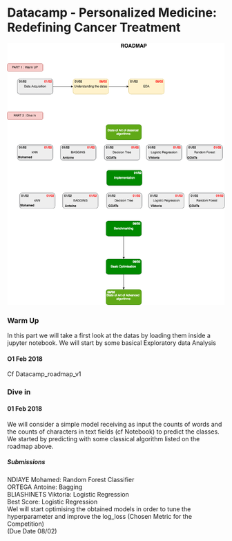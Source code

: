 # Datacamp - Personalized Medicine: Redefining Cancer Treatment
![alt text](/datacamp_roadmap_v1.png)

### Warm Up
In this part we will take a first look at the datas by loading them inside a jupyter notebook. We will start by some basical Exploratory data Analysis
#### O1 Feb 2018
Cf Datacamp_roadmap_v1
### Dive in
#### 01 Feb 2018
We will consider a simple model receiving as input the counts of words and the counts of characters in text fields (cf Notebook) to predict the classes.
We started by predicting with some classical algorithm listed on the roadmap above.

##### Submissions
NDIAYE Mohamed: Random Forest Classifier <br/>
ORTEGA Antoine: Bagging <br/>
BLIASHINETS Viktoria: Logistic Regression <br/>
Best Score: Logistic Regression <br/>
Wel will start optimising the obtained models in order to tune the hyperparameter and improve the log_loss (Chosen Metric for the Competition) <br/>
(Due Date 08/02)
